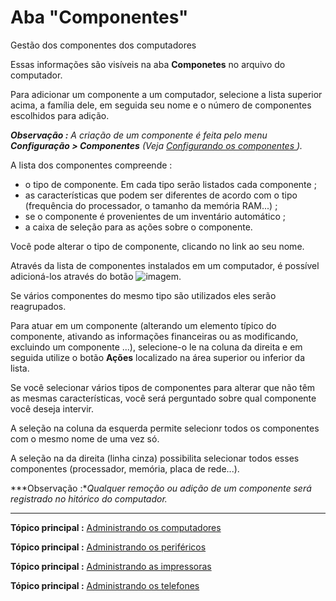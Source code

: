 Aba "Componentes"
===================

Gestão dos componentes dos computadores

Essas informações são visíveis na aba **Componetes** no arquivo do computador.

Para adicionar um componente a um computador, selecione a lista superior acima, a família dele, em seguida seu nome e o número de componentes escolhidos para adição.

***Observação :*** *A criação de um componente é feita pelo menu ***Configuração \> Componentes*** (Veja [Configurando os componentes ](index.php?pt/08_Modulo_Configuracao/03_Componentes.md "Os componentes são configurados a partir do menu Configuração > Componentes")).*

A lista dos componentes compreende :

- o tipo de componente. Em cada tipo serão listados cada componente ;
- as características que podem ser diferentes de acordo com o tipo (frequência do processador, o tamanho da memória RAM...) ;
- se o componente é provenientes de um inventário automático ;
- a caixa de seleção para as ações sobre o componente.

Você pode alterar o tipo de componente, clicando no link ao seu nome.

Através da lista de componentes instalados em um computador, é possível adicioná-los através do botão ![imagem](docs/image/add_dropdown.png).

Se vários componentes do mesmo tipo são utilizados eles serão reagrupados.

Para atuar em um componente (alterando um elemento típico do componente, ativando as informações financeiras ou as modificando, excluindo um componente ...),  selecione-o le na coluna da direita e em seguida utilize o botão <b>Ações</b> localizado na área superior ou inferior da lista. 

Se você selecionar vários tipos de componentes para alterar que não têm as mesmas características, você será perguntado sobre qual componente você deseja intervir.

A seleção na coluna da esquerda permite selecionr todos os componentes com o mesmo nome de uma vez só.

A seleção na da direita (linha cinza) possibilita selecionar todos esses componentes (processador, memória, placa de rede...).

***Observação :**Qualquer remoção ou adição de um componente será registrado no hitórico do computador.*

-----------
**Tópico principal :** [Administrando os computadores](index.php?pt/03_Modulo_Parque/02_Computadores.md "Os computadores são administrados a partir do menu Parque > Computadores")

**Tópico principal :** [Administrando os periféricos](index.php?pt/03_Modulo_Parque/06_Perifericos.md "Os periféricos são administrandos a partir do menu Parque > Periféricoss")

**Tópico principal :** [Administrando as impressoras](index.php?pt/03_Module_Parque/07_Impressoras.md "As impressoras são geradas a partir do menu Parque > Impressoras")

**Tópico principal :** [Administrando os telefones](index.php?pt/03_Modulo_Parque/10_Telefones.md "Os telefones são gerenciados a partir do menu Parque > Telefones")
